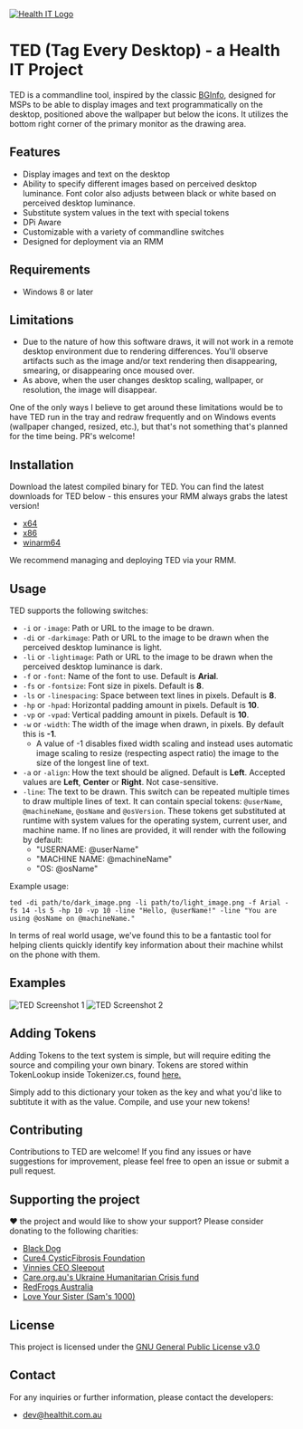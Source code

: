 [![Health IT Logo](https://healthit.com.au/wp-content/uploads/2019/06/HIT-proper-logo.png)](https://healthit.com.au)

# TED (Tag Every Desktop) - a Health IT Project

TED is a commandline tool, inspired by the classic [BGInfo](https://learn.microsoft.com/en-us/sysinternals/downloads/bginfo), designed for MSPs to be able to display images and text programmatically on the desktop, positioned above the wallpaper but below the icons. It utilizes the bottom right corner of the primary monitor as the drawing area.

## Features

- Display images and text on the desktop
- Ability to specify different images based on perceived desktop luminance. Font color also adjusts between black or white based on perceived desktop luminance.
- Substitute system values in the text with special tokens
- DPi Aware
- Customizable with a variety of commandline switches
- Designed for deployment via an RMM

## Requirements

- Windows 8 or later

## Limitations

- Due to the nature of how this software draws, it will not work in a remote desktop environment due to rendering differences. You'll observe artifacts such as the image and/or text rendering then disappearing, smearing, or disappearing once moused over.
- As above, when the user changes desktop scaling, wallpaper, or resolution, the image will disappear.

One of the only ways I believe to get around these limitations would be to have TED run in the tray and redraw frequently and on Windows events (wallpaper changed, resized, etc.), but that's not something that's planned for the time being. PR's welcome!

## Installation

Download the latest compiled binary for TED. You can find the latest downloads for TED below - this ensures your RMM always grabs the latest version!
- [x64](https://github.com/HealthITAU/TED/releases/latest/download/TED-x64.exe)
- [x86](https://github.com/HealthITAU/TED/releases/latest/download/TED-x86.exe)
- [winarm64](https://github.com/HealthITAU/TED/releases/latest/download/TED-winarm64.exe)

We recommend managing and deploying TED via your RMM. 

## Usage

TED supports the following switches:

- `-i` or `-image`: Path or URL to the image to be drawn.
- `-di` or `-darkimage`: Path or URL to the image to be drawn when the perceived desktop luminance is light.
- `-li` or `-lightimage`: Path or URL to the image to be drawn when the perceived desktop luminance is dark.
- `-f` or `-font`: Name of the font to use. Default is **Arial**.
- `-fs` or `-fontsize`: Font size in pixels. Default is **8**.
- `-ls` or `-linespacing`: Space between text lines in pixels. Default is **8**.
- `-hp` or `-hpad`: Horizontal padding amount in pixels. Default is **10**.
- `-vp` or `-vpad`: Vertical padding amount in pixels. Default is **10**.
- `-w` or `-width`: The width of the image when drawn, in pixels. By default this is **-1**. 
  - A value of -1 disables fixed width scaling and instead uses automatic image scaling to resize (respecting aspect ratio) the image to the size of the longest line of text.
- `-a` or `-align`: How the text should be aligned. Default is **Left**. Accepted values are **Left**, **Center** or **Right**. Not case-sensitive.
- `-line`: The text to be drawn. This switch can be repeated multiple times to draw multiple lines of text. It can contain special tokens: `@userName`, `@machineName`, `@osName` and `@osVersion`. These tokens get substituted at runtime with system values for the operating system, current user, and machine name. If no lines are provided, it will render with the following by default:
  - "USERNAME: @userName"
  - "MACHINE NAME: @machineName"
  - "OS: @osName"

Example usage:

```shell
ted -di path/to/dark_image.png -li path/to/light_image.png -f Arial -fs 14 -ls 5 -hp 10 -vp 10 -line "Hello, @userName!" -line "You are using @osName on @machineName."
```

In terms of real world usage, we've found this to be a fantastic tool for helping clients quickly identify key information about their machine whilst on the phone with them.

## Examples

![TED Screenshot 1]( https://healthit.com.au/TEDScreenshot1_res1.png) ![TED Screenshot 2]( https://healthit.com.au/TEDScreenshot2_res1.png)

## Adding Tokens

Adding Tokens to the text system is simple, but will require editing the source and compiling your own binary.
Tokens are stored within TokenLookup inside Tokenizer.cs, found [here.](https://github.com/HealthITAU/TED/blob/main/src/TED/TED.Utils/Tokenizer.cs)

Simply add to this dictionary your token as the key and what you'd like to subtitute it with as the value.
Compile, and use your new tokens!

## Contributing

Contributions to TED are welcome! If you find any issues or have suggestions for improvement, please feel free to open an issue or submit a pull request.

## Supporting the project
:heart: the project and would like to show your support? Please consider donating to the following charities:
- [Black Dog](https://donate.blackdoginstitute.org.au/)
- [Cure4 CysticFibrosis Foundation](https://app.etapestry.com/onlineforms/Cure4CFFoundation/Donatenow.html)
- [Vinnies CEO Sleepout](https://www.ceosleepout.org.au/donation)
- [Care.org.au's Ukraine Humanitarian Crisis fund](https://www.care.org.au/appeals/ukraine-humanitarian-crisis/)
- [RedFrogs Australia](https://redfrogs.com.au/support/donate)
- [Love Your Sister (Sam's 1000)](https://www.loveyoursister.org/makeadonation)

## License

This project is licensed under the [GNU General Public License v3.0](https://github.com/HealthITAU/TED/blob/main/LICENSE)

## Contact

For any inquiries or further information, please contact the developers:
- [dev@healthit.com.au](mailto:dev@healthit.com.au?subject=[GitHub]%20TED%20Query)
